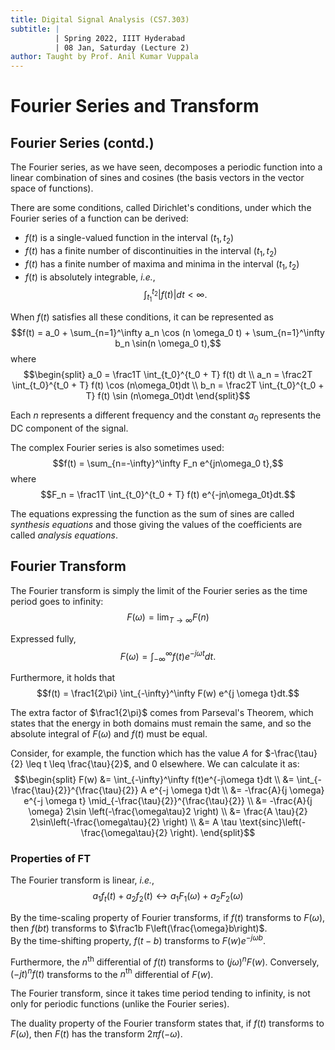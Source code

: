 ```yaml
---
title: Digital Signal Analysis (CS7.303)
subtitle: |
          | Spring 2022, IIIT Hyderabad
          | 08 Jan, Saturday (Lecture 2)
author: Taught by Prof. Anil Kumar Vuppala
---
```


# Fourier Series and Transform
## Fourier Series (contd.)
The Fourier series, as we have seen, decomposes a periodic function into a linear combination of sines and cosines (the basis vectors in the vector space of functions).  

There are some conditions, called Dirichlet's conditions, under which the Fourier series of a function can be derived:

* $f(t)$ is a single-valued function in the interval $(t_1, t_2)$
* $f(t)$ has a finite number of discontinuities in the interval $(t_1, t_2)$
* $f(t)$ has a finite number of maxima and minima in the interval $(t_1, t_2)$
* $f(t)$ is absolutely integrable, *i.e.*,
$$\int_{t_1}^{t_2} |f(t)|dt < \infty.$$

When $f(t)$ satisfies all these conditions, it can be represented as
$$f(t) = a_0 + \sum_{n=1}^\infty a_n \cos (n \omega_0 t) + \sum_{n=1}^\infty b_n \sin(n \omega_0 t),$$
where
$$\begin{split}
a_0 = \frac1T \int_{t_0}^{t_0 + T} f(t) dt \\
a_n = \frac2T \int_{t_0}^{t_0 + T} f(t) \cos (n\omega_0t)dt \\
b_n = \frac2T \int_{t_0}^{t_0 + T} f(t) \sin (n\omega_0t)dt \end{split}$$

Each $n$ represents a different frequency and the constant $a_0$ represents the DC component of the signal.  

The complex Fourier series is also sometimes used:
$$f(t) = \sum_{n=-\infty}^\infty F_n e^{jn\omega_0 t},$$
where
$$F_n = \frac1T \int_{t_0}^{t_0 + T} f(t) e^{-jn\omega_0t}dt.$$

The equations expressing the function as the sum of sines are called *synthesis equations* and those giving the values of the coefficients are called *analysis equations*.

## Fourier Transform
The Fourier transform is simply the limit of the Fourier series as the time period goes to infinity:
$$F(\omega) = \lim_{T \to \infty} F(n)$$

Expressed fully,
$$F(\omega) = \int_{-\infty}^\infty f(t) e^{-j\omega t}dt.$$

Furthermore, it holds that
$$f(t) = \frac1{2\pi} \int_{-\infty}^\infty F(w) e^{j \omega t}dt.$$

The extra factor of $\frac1{2\pi}$ comes from Parseval's Theorem, which states that the energy in both domains must remain the same, and so the absolute integral of $F(\omega)$ and $f(t)$ must be equal.  

Consider, for example, the function which has the value $A$ for $-\frac{\tau}{2} \leq t \leq \frac{\tau}{2}$, and 0 elsewhere. We can calculate it as:
$$\begin{split}
F(w) &= \int_{-\infty}^\infty f(t)e^{-j\omega t}dt \\
&= \int_{-\frac{\tau}{2}}^{\frac{\tau}{2}} A e^{-j \omega t}dt \\
&= -\frac{A}{j \omega} e^{-j \omega t} \mid_{-\frac{\tau}{2}}^{\frac{\tau}{2}} \\
&= -\frac{A}{j \omega} 2\sin \left(-\frac{\omega\tau}2 \right) \\
&= \frac{A \tau}{2} 2\sin\left(-\frac{\omega\tau}{2} \right) \\
&= A \tau \text{sinc}\left(-\frac{\omega\tau}{2} \right). \end{split}$$

### Properties of FT
The Fourier transform is linear, *i.e.*,
$$a_1 f_t(t) + a_2 f_2 (t) \leftrightarrow a_1 F_1(\omega) + a_2 F_2 (\omega)$$

By the time-scaling property of Fourier transforms, if $f(t)$ transforms to $F(\omega)$, then $f(bt)$ transforms to $\frac1b F\left(\frac{\omega}b\right)$.  
By the time-shifting property, $f(t-b)$ transforms to $F(w) e^{-j\omega b}$.  

Furthermore, the $n^\text{th}$ differential of $f(t)$ transforms to $(j\omega)^nF(w)$. Conversely, $(-jt)^nf(t)$ transforms to the $n^\text{th}$ differential of $F(w)$.  

The Fourier transform, since it takes time period tending to infinity, is not only for periodic functions (unlike the Fourier series).  

The duality property of the Fourier transform states that, if $f(t)$ transforms to $F(\omega)$, then $F(t)$ has the transform $2\pi f(-\omega)$.
